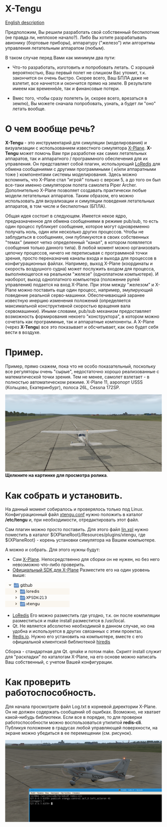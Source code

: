 # X-Tengu

[English description](README.md)

Предположим, Вы решили разработать свой собственный беспилотник (не правда ли, неплохое начало?).
Либо Вы хотите разрабатывать авионику (бортовые приборы), аппаратуру ("железо") или алгоритмы 
управления летательным аппаратом (любым).

В таком случае перед Вами как минимум два пути:

- Что-то разработать, изготовить и попробовать летать. С хорошей вероятностью, Ваш
первый полет не слишком Вас утомит, т.к. закончится он очень быстро. Скорее всего,
Ваш БПЛА даже не взлетит, все начнется и окончится прямо на земле. В результате имеем 
как временнЫе, так и финансовые потери. 

- Вмес того, чтобы сразу полететь (и, скорее всего, врезаться в землю), Вы можете сначала 
попробовать, узнать, а будет ли "оно" летать вообще.

# О чем вообще речь?

**X-Tengu** - это инструментарий для симуляции (моделирования) и визуализации с использованием известного
симулятора [X-Plane](http://www.x-plane.com/). **X-Tengu** может помочь Вам при разработке как самих летательных аппаратов, 
так и аппаратного / программного обеспечения для их управления. Он представляет собой плагин, использующий [LoRedis](http://github.com/unclesal/loredis) 
для обмена сообщениями с другими программными ( и/или аппаратными тоже ) компонентами системы моделирования. Здесь можно вспомнить, 
что X-Plane стал "игрой" только с версии 5, а до того он был все-таки именно симулятором полета самолета Piper Archer. Дополнительно X-Plane 
позволяет создавать практически любые модели летательных аппаратов. Таким образом, его можно использовать для визуализации и симуляции поведения
летательных аппаратов, в том числе и беспилотных (БПЛА). 

Общая идея состоит в следующем. Имеется некое ядро, предназначенное для обмена сообщениями в режиме pub/sub, то есть один
процесс публикует сообщение, которое могут одновременно получать ноль, один или несколько других процессов. Чтобы не заблудиться
в сообщениях, они публикуются в своих собственных "темах" (имеют четко определенный "канал", в котором появляется сообщения 
только данного типа). В любой момент можно организовать цепочку процессов, ничего не переписывая с программной точки зрения, 
просто переназначив каналы входа и выхода для процессов в конфигурационных файлах. Например, выход X-Plane (координаты и скорость 
воздушного судна) может послужить входом для процесса, выполняющегося на реальном "железе" (одноплатном компьютере). И наоборот, 
выход одноплатного компьютера (положение рулей управления) подается на вход X-Plane. При этом между "железом" и X-Plane можно 
поставить еще один процесс, например, эмулирующий поведение реальной серво-машинки. Обеспечивающий заранее известную 
инерцию изменения положений (определяется максимальной конструктивной скоростью вращения вала сервомашинки). Иными словами, 
pub/sub механизм предоставляет возможность формирования некоего "конструктора", в котором можно сочетать как программные, так 
и аппаратные компоненты. А X-Plane (через **X-Tengu**) все это показывает и обсчитывает, как оно будет себя вести в воздухе.

# Пример.

Пример, прямо скажем, пока что не особо показательный, поскольку все регуляторы очень "сырые", недостаточно хорошо реализованные с 
математической точки зрения. Тем не менее, самолет взлетает - в полностью автоматическом режиме. X-Plane 11, аэропорт USSS 
(Кольцово, Екатеринбург), полоса 26L, Cessna 172SP. 

[![Автоматический взлет](images/TO26L.png)](https://youtu.be/yMfmJwLy19o)
**Щелкните на картинке для просмотра ролика**.

# Как собрать и установить.

На данный момент собиралось и проверялось только под Linux. Конфигурационный файл [xtengu.conf](xtengu.conf) нужно положить в каталог 
**/etc/tengu** и, при необходимости, отредактировать этот файл.

Сам плагин можно просто поставить. Для этого файл [lin.xpl](binary/lin.xpl) нужно поместить в каталог ${XPlaneRoot}/Resources/plugins/xtengu,
где ${XPlaneRoot} - корень установки симулятора на Вашем компьютере. 

А можно и собрать. Для этого нужны будут:

- Сам [X-Plane](http://www.x-plane.com/). Непосредственно для сборки он не нужен, но без него невозможно что-либо
проверить.
- [Официальный SDK для X-Plane](http://www.xsquawkbox.net/xpsdk/mediawiki/Main_Page) Разместите его на один
уровень выше:

![Каталоги для сборки](images/folders.png)

- [LoRedis](http://github.com/unclesal/loredis) Его можно разместить где угодно, т.к. он после компиляции 
разместиться и make install разместится в /usr/local.
- Qt. Не является абсолютно необходимой в данном случае, но она удобна и используется в других связанных с этим 
проектах.
- [Redis.io](https://redis.io/). Нужно его установить на компьютере, вместе с его официальной клиентской
библиотекой [hiredis](https://github.com/redis/hiredis)

Сборка - стандартная для Qt. qmake и потом make. Скрипт install служит для "раскладки" по каталогам
X-Plane, на его основе можно написать Ваш собственный, с учетом Вашей конфигурации. 

# Как проверить работоспособность.

Для начала просмотрите файл Log.txt в корневой директории X-Plane. Он не должен содержать сообщений об ошибках.
Возможно, не хватает какой-нибудь библиотеки. Если все в порядке, то для проверки работоспособности можно 
воспользоваться утилитой **redis-cli**. Публикуя положение в градусах любой управляющей поверхности, на экране
можно убедиться в ее перемещении (см. рисунок). 

![Пример проверки](images/left_aileron.png)
